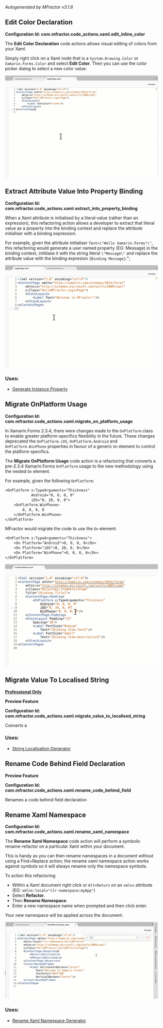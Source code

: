 *Autogenerated by MFractor v3.1.6*
## Edit Color Declaration

**Configuration Id: com.mfractor.code_actions.xaml.edit_inline_color**

The **Edit Color Declaration** code actions allows visual editing of colors from your Xaml.

Simply right click on a Xaml node that is a `System.Drawing.Color` or `Xamarin.Forms.Color` and select **Edit Color**. Then you can use the color picker dialog to select a new color value:

![Edit colour refactoring action](/img/code-actions/forms/edit-color.gif)


## Extract Attribute Value Into Property Binding

**Configuration Id: com.mfractor.code_actions.xaml.extract_into_property_binding**

When a Xaml attribute is initialised by a literal value (rather than an expression), this refactoring action allows a developer to extract that literal value as a property into the binding context and replace the attribute initialiser with a binding expression.

For example, given the attribute initialiser `Text=\"Hello Xamarin.Forms!\"`, this refactoring would generate a user named property (EG: Message) in the binding context, initiliase it with the string literal `\"Message\"` and replace the attribute value with the binding expresion `{Binding Message}`.";

![Extract value into property binding](/img/code-actions/forms/extract-property-binding.gif)


### Uses:

 * [Generate Instance Property](/code-generation/csharp.md#generate-instance-property)


## Migrate OnPlatform Usage

**Configuration Id: com.mfractor.code_actions.xaml.migrate_on_platform_usage**

In Xamarin.Forms 2.3.4, there were changes made to the `OnPlatform` class to enable greater platform-specifics flexibility in the future. These changes deprecated the `OnPlatform.iOS`, `OnPlatform.Android` and `OnPlatform.WinPhone` properties in favour of a generic `On` element to control the platform specifics.

The **Migrate OnPlatform Usage** code action is a refactoring that converts a pre-2.3.4 Xamarin.Forms `OnPlatform` usage to the new methodology using the nested `On` element.

For example, given the following `OnPlatform`:

```
<OnPlatform x:TypeArguments="Thickness" 
            Android="0, 0, 0, 0" 
            iOS="0, 20, 0, 0">
    <OnPlatform.WinPhone>
        0, 0, 0, 0
    </OnPlatform.WinPhone>
</OnPlatform>
```

MFractor would migrate the code to use the `On` element:

```
<OnPlatform x:TypeArguments="Thickness">
    <On Platform="Android">0, 0, 0, 0</On>
    <On Platform="iOS">0, 20, 0, 0</On>
    <On Platform="WinPhone">0, 0, 0, 0</On>
</OnPlatform>
```

![Example of using the Migrate OnPlatform usage XAML refactoring](/img/code-actions/forms/migrate-onplatform.gif)


## Migrate Value To Localised String

**[Professional Only](https://www.mfractor.com/buy?utm_source=docs&utm_medium=professional_only)**

**Preview Feature**

**Configuration Id: com.mfractor.code_actions.xaml.migrate_value_to_localised_string**

Converts a 


### Uses:

 * [String Localisation Generator](/code-generation/xamarin-forms.md#string-localisation-generator)


## Rename Code Behind Field Declaration

**Preview Feature**

**Configuration Id: com.mfractor.code_actions.xaml.rename_code_behind_field**

Renames a code behind field declaration


## Rename Xaml Namespace

**Configuration Id: com.mfractor.code_actions.xaml.rename_xaml_namespace**

The **Rename Xaml Namespace** code action will perform a symbolic rename-refactor on a particular Xaml within your document.

This is handy as you can then rename namespaces in a document without using a Find+Replace action; the rename xaml namespace action works against symbols so it will always rename only the namespace symbols.

To action this refactoring:

 * Within a Xaml document right click or `Alt+Return` on an `xmlns` attribute (EG: `xmlns:local="clr-namespace:myApp"`)
 * Select **Refactor**.
 * Then **Rename Namespace**.
 * Enter a new namespace name when prompted and then click enter.

Your new namespace will be applied across the document:

![Renaming a Xamarin.Forms Xaml namespace](/img/code-actions/forms/rename-xaml-namespace.gif)


### Uses:

 * [Rename Xaml Namespace Generator](/code-generation/xaml.md#rename-xaml-namespace-generator)


